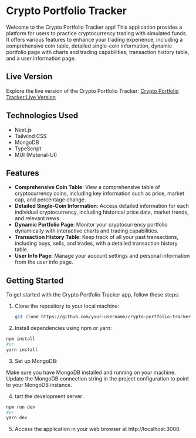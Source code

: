 # Crypto Portfolio Tracker

Welcome to the Crypto Portfolio Tracker app! This application provides a platform for users to practice cryptocurrency trading with simulated funds. It offers various features to enhance your trading experience, including a comprehensive coin table, detailed single-coin information, dynamic portfolio page with charts and trading capabilities, transaction history table, and a user information page.

## Live Version

Explore the live version of the Crypto Portfolio Tracker: [Crypto Portfolio Tracker Live Version](https://crypto-seven-lemon.vercel.app/)

## Technologies Used

- Next.js
- Tailwind CSS
- MongoDB
- TypeScript
- MUI (Material-UI)

## Features

- **Comprehensive Coin Table**: View a comprehensive table of cryptocurrency coins, including key information such as price, market cap, and percentage change.
- **Detailed Single-Coin Information**: Access detailed information for each individual cryptocurrency, including historical price data, market trends, and relevant news.
- **Dynamic Portfolio Page**: Monitor your cryptocurrency portfolio dynamically with interactive charts and trading capabilities.
- **Transaction History Table**: Keep track of all your past transactions, including buys, sells, and trades, with a detailed transaction history table.
- **User Info Page**: Manage your account settings and personal information from the user info page.

## Getting Started

To get started with the Crypto Portfolio Tracker app, follow these steps:

1. Clone the repository to your local machine:

   ```bash
   git clone https://github.com/your-username/crypto-portfolio-tracker.git
   ```

2. Install dependencies using npm or yarn:

```bash
npm install
#or
yarn install
```

3. Set up MongoDB:

Make sure you have MongoDB installed and running on your machine.
Update the MongoDB connection string in the project configuration to point to your MongoDB instance.

4. tart the development server:

```bash
npm run dev
#or
yarn dev
```

5. Access the application in your web browser at http://localhost:3000.



